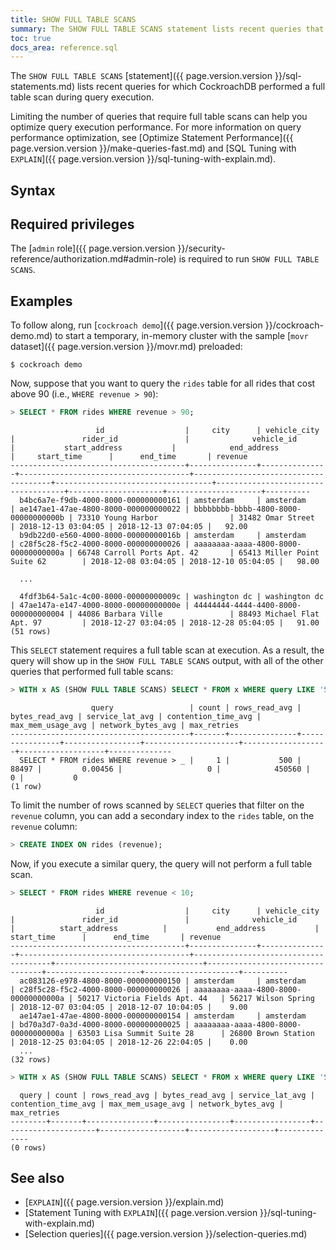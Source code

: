 ```yaml
---
title: SHOW FULL TABLE SCANS
summary: The SHOW FULL TABLE SCANS statement lists recent queries that used a full table scan.
toc: true
docs_area: reference.sql
---
```


The `SHOW FULL TABLE SCANS` [statement]({{ page.version.version }}/sql-statements.md) lists recent queries for which CockroachDB performed a full table scan during query execution.

Limiting the number of queries that require full table scans can help you optimize query execution performance. For more information on query performance optimization, see [Optimize Statement Performance]({{ page.version.version }}/make-queries-fast.md) and [SQL Tuning with `EXPLAIN`]({{ page.version.version }}/sql-tuning-with-explain.md).

## Syntax

<div>
</div>

## Required privileges

The [`admin` role]({{ page.version.version }}/security-reference/authorization.md#admin-role) is required to run `SHOW FULL TABLE SCANS`.

## Examples

To follow along, run [`cockroach demo`]({{ page.version.version }}/cockroach-demo.md) to start a temporary, in-memory cluster with the sample [`movr` dataset]({{ page.version.version }}/movr.md) preloaded:

~~~ shell
$ cockroach demo
~~~

Now, suppose that you want to query the `rides` table for all rides that cost above 90 (i.e., `WHERE revenue > 90`):

~~~ sql
> SELECT * FROM rides WHERE revenue > 90;
~~~

~~~
                   id                  |     city      | vehicle_city  |               rider_id               |              vehicle_id              |           start_address           |            end_address             |     start_time      |      end_time       | revenue
---------------------------------------+---------------+---------------+--------------------------------------+--------------------------------------+-----------------------------------+------------------------------------+---------------------+---------------------+----------
  b4bc6a7e-f9db-4000-8000-000000000161 | amsterdam     | amsterdam     | ae147ae1-47ae-4800-8000-000000000022 | bbbbbbbb-bbbb-4800-8000-00000000000b | 73310 Young Harbor                | 31482 Omar Street                  | 2018-12-13 03:04:05 | 2018-12-13 07:04:05 |   92.00
  b9db22d0-e560-4000-8000-00000000016b | amsterdam     | amsterdam     | c28f5c28-f5c2-4000-8000-000000000026 | aaaaaaaa-aaaa-4800-8000-00000000000a | 66748 Carroll Ports Apt. 42       | 65413 Miller Point Suite 62        | 2018-12-08 03:04:05 | 2018-12-10 05:04:05 |   98.00

  ...

  4fdf3b64-5a1c-4c00-8000-00000000009c | washington dc | washington dc | 47ae147a-e147-4000-8000-00000000000e | 44444444-4444-4400-8000-000000000004 | 44086 Barbara Ville               | 88493 Michael Flat Apt. 97         | 2018-12-27 03:04:05 | 2018-12-28 05:04:05 |   91.00
(51 rows)
~~~

This `SELECT` statement requires a full table scan at execution. As a result, the query will show up in the `SHOW FULL TABLE SCANS` output, with all of the other queries that performed full table scans:

~~~ sql
> WITH x AS (SHOW FULL TABLE SCANS) SELECT * FROM x WHERE query LIKE 'SELECT * FROM rides WHERE revenue > %';
~~~

~~~
                  query                 | count | rows_read_avg | bytes_read_avg | service_lat_avg | contention_time_avg | max_mem_usage_avg | network_bytes_avg | max_retries
----------------------------------------+-------+---------------+----------------+-----------------+---------------------+-------------------+-------------------+--------------
  SELECT * FROM rides WHERE revenue > _ |     1 |           500 |          88497 |         0.00456 |                   0 |            450560 |                 0 |           0
(1 row)
~~~

To limit the number of rows scanned by `SELECT` queries that filter on the `revenue` column, you can add a secondary index to the `rides` table, on the `revenue` column:

~~~ sql
> CREATE INDEX ON rides (revenue);
~~~

Now, if you execute a similar query, the query will not perform a full table scan.

~~~ sql
> SELECT * FROM rides WHERE revenue < 10;
~~~

~~~
                   id                  |     city      | vehicle_city  |               rider_id               |              vehicle_id              |          start_address          |           end_address           |     start_time      |      end_time       | revenue
---------------------------------------+---------------+---------------+--------------------------------------+--------------------------------------+---------------------------------+---------------------------------+---------------------+---------------------+----------
  ac083126-e978-4800-8000-000000000150 | amsterdam     | amsterdam     | c28f5c28-f5c2-4000-8000-000000000026 | aaaaaaaa-aaaa-4800-8000-00000000000a | 50217 Victoria Fields Apt. 44   | 56217 Wilson Spring             | 2018-12-07 03:04:05 | 2018-12-07 10:04:05 |    9.00
  ae147ae1-47ae-4800-8000-000000000154 | amsterdam     | amsterdam     | bd70a3d7-0a3d-4000-8000-000000000025 | aaaaaaaa-aaaa-4800-8000-00000000000a | 63503 Lisa Summit Suite 28      | 26800 Brown Station             | 2018-12-25 03:04:05 | 2018-12-26 22:04:05 |    0.00
  ...
(32 rows)
~~~

~~~ sql
> WITH x AS (SHOW FULL TABLE SCANS) SELECT * FROM x WHERE query LIKE 'SELECT * FROM rides WHERE revenue < %';
~~~

~~~
  query | count | rows_read_avg | bytes_read_avg | service_lat_avg | contention_time_avg | max_mem_usage_avg | network_bytes_avg | max_retries
--------+-------+---------------+----------------+-----------------+---------------------+-------------------+-------------------+--------------
(0 rows)
~~~

## See also

- [`EXPLAIN`]({{ page.version.version }}/explain.md)
- [Statement Tuning with `EXPLAIN`]({{ page.version.version }}/sql-tuning-with-explain.md)
- [Selection queries]({{ page.version.version }}/selection-queries.md)